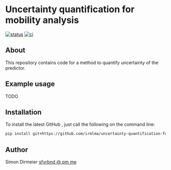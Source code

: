 # Uncertainty quantification for mobility analysis

[![status](http://www.repostatus.org/badges/latest/concept.svg)](http://www.repostatus.org/#concept)
[![ci](https://github.com/irmlma/uncertainty-quantification-for-mobility-analysis/actions/workflows/ci.yaml/badge.svg)](https://github.com/irmlma/uncertainty-quantification-for-mobility-analysis/actions/workflows/ci.yaml)

## About

This repository contains code for a method to quantify uncertainty of the predictor.

## Example usage

TODO

## Installation

To install the latest GitHub <RELEASE>, just call the following on the
command line:

```bash
pip install git+https://github.com/irmlma/uncertainty-quantification-for-mobility-analysis@<RELEASE>
```

## Author

Simon Dirmeier <a href="mailto:sfyrbnd @ pm me">sfyrbnd @ pm me</a>
